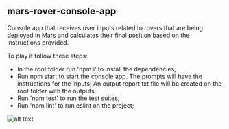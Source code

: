 ## mars-rover-console-app

Console app that receives user inputs related to rovers that are being deployed in Mars and calculates their final position based on the instructions provided. 

To play it follow these steps:

- In the root folder run 'npm i' to install the dependencies;
- Run npm start to start the console app. 
The prompts will have the instructions for the inputs;
An output report txt file will be created on the root folder with the outputs.
- Run 'npm test' to run the test suites;
- Run 'npm lint' to run eslint on the project;

![alt text](https://www.eastbaytimes.com/wp-content/uploads/2021/02/Mars-Rover-and-Social-Distancing-by-Jeff-Koterba-CagleCartoons.com_-1.png?w=1024)
